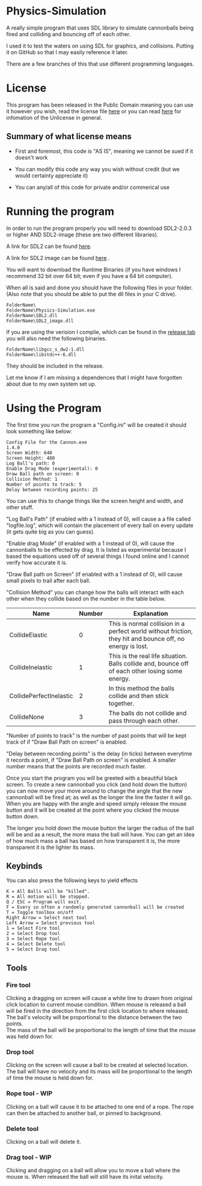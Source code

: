 # Physics-Simulation

A really simple program that uses SDL library to simulate cannonballs being fired and colliding and bouncing off of each other.

I used it to test the waters on using SDL for graphics, and collisions. Putting it on GitHub so that I may easily reference it later.

There are a few branches of this that use different programming languages.

# License

This program has been released in the Public Domain meaning you can use it however you wish, read the license file [here](https://github.com/Dragon-Wonder/Physics-Collision-Simulator/blob/master/docs/LICENSE.md) 
or you can read [here](http://unlicense.org) for infomation of the Unlicense in general.

## Summary of what license means

* First and foremost, this code is "AS IS", meaning we cannot be sued if it doesn't work

* You can modify this code any way you wish without credit (but we would certainty appreciate it)

* You can any/all of this code for private and/or commerical use

# Running the program

In order to run the program properly you will need to download SDL2-2.0.3 or higher AND SDL2-image (these are two different libraries). 

A link for SDL2 can be found [here](https://www.libsdl.org/download-2.0.php).

A link for SDL2 image can be found [here](https://www.libsdl.org/projects/SDL_image/) .

You will want to download the Runtime Binaries (if you have windows I recommend 32 bit over 64 bit; even if you have a 64 bit computer).

When all is said and done you should have the following files in your folder. (Also note that you should be able to put the dll files in your C drive).

```
FolderName\
FolderName\Physics-Simulation.exe
FolderName\SDL2.dll
FolderName\SDL2_image.dll
```

If you are using the verision I complie, which can be found in the [release tab](https://github.com/Dragon-Wonder/Physics-Collision-Simulator/releases) 
you will also need the following binaries. 

```
FolderName\libgcc_s_dw2-1.dll
FolderName\libstdc++-6.dll
```

They should be included in the release. 

Let me know if I am missing a dependences that I might have forgotten about due to my own system set up.

# Using the Program

The first time you run the program a "Config.ini" will be created it should look something like below:

```
Config File for the Cannon.exe
1.4.0
Screen Width: 640
Screen Height: 480
Log Ball's path: 0
Enable Drag Mode (experimental): 0
Draw Ball path on screen: 0
Collision Method: 1
Number of points to track: 5
Delay between recording points: 25
```

You can use this to change things like the screen height and width, and other stuff.

"Log Ball's Path" (if enabled with a 1 instead of 0), will cause a a file called "logfile.log", which will contain the placement of every ball on every update (it gets quite big as you can guess).

"Enable drag Mode" (if enabled with a 1 instead of 0), will cause the cannonballs to be effected by drag. It is listed as experimental because I based the equations used off of several things I found 
online and I cannot verify how accurate it is.

"Draw Ball path on Screen" (if enabled with a 1 instead of 0), will cause small pixels to trail after each ball.

"Collision Method" you can change how the balls will interact with each other when they collide based on the number in the table below.

| Name                    | Number | Explanation                                                                                                |
|-------------------------|--------|------------------------------------------------------------------------------------------------------------|
| CollideElastic          | 0      | This is normal collision in a perfect world without  friction, they hit and bounce off, no energy is lost. |
| CollideInelastic        | 1      | This is the real life situation. Balls collide and,  bounce off of each other losing some energy.          |
| CollidePerfectInelastic | 2      | In this method the balls collide and then stick together.                                                  |
| CollideNone             | 3      | The balls do not collide and pass through each other.                                                      |


"Number of points to track" is the number of past points that will be kept track of if "Draw Ball Path on screen" is enabled.

"Delay between recording points" is the delay (in ticks) between everytime it records a point, if "Draw Ball Path on screen" is enabled.
A smaller number means that the points are recorded much faster.

Once you start the program you will be greeted with a beautiful black screen. To create a new cannonball you click (and hold down the button) 
you can now move your move around to change the angle that the new cannonball will be fired at; as well as the longer the line the faster it will go. 
When you are happy with the angle and speed simply release the mouse button and it will be created at the point where you clicked the mouse button down.

The longer you hold down the mouse button the larger the radius of the ball will be and as a result, the more mass the ball will have. You can get an 
idea of how much mass a ball has based on how transparent it is, the more transparent it is the lighter its mass.

## Keybinds

You can also press the following keys to yield effects

```
K = All Balls will be "killed".
R = All motion will be stopped.
Q / ESC = Program will exit.
F = Every so often a randomly generated cannonball will be created
T = Toggle toolbox on/off
Right Arrow = Select next tool
Left Arrow = Select previous tool
1 = Select Fire tool
2 = Select Drop tool
3 = Select Rope tool
4 = Select Delete tool
5 = Select Drag tool
```

## Tools

### Fire tool

Clicking a dragging on screen will cause a white line to drawn from original click location to current mouse condition. 
When mouse is released a ball will be fired in the direction from the first click location to where released. The ball's velocity will be proportional to the distance between the two points.  
The mass of the ball will be proportional to the length of time that the mouse was held down for.

### Drop tool

Clicking on the screen will cause a ball to be created at selected location. The ball will have no velocity and its mass will be proportional to the length of time the mouse is held down for.

### Rope tool - WIP

Clicking on a ball will cause it to be attached to one end of a rope. The rope can then be attached to another ball, or pinned to background. 

### Delete tool

Clicking on a ball will delete it.

### Drag tool - WIP

Clicking and dragging on a ball will allow you to move a ball where the mouse is. When released the ball will still have its inital velocity.
